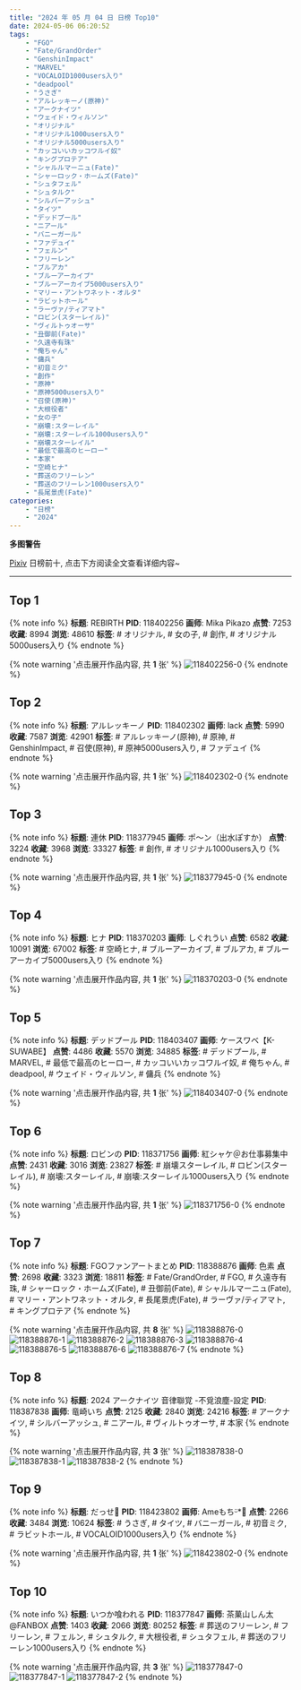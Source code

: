 ```yaml
---
title: "2024 年 05 月 04 日 日榜 Top10"
date: 2024-05-06 06:20:52
tags:
    - "FGO"
    - "Fate/GrandOrder"
    - "GenshinImpact"
    - "MARVEL"
    - "VOCALOID1000users入り"
    - "deadpool"
    - "うさぎ"
    - "アルレッキーノ(原神)"
    - "アークナイツ"
    - "ウェイド・ウィルソン"
    - "オリジナル"
    - "オリジナル1000users入り"
    - "オリジナル5000users入り"
    - "カッコいいカッコワルイ奴"
    - "キングプロテア"
    - "シャルルマーニュ(Fate)"
    - "シャーロック・ホームズ(Fate)"
    - "シュタフェル"
    - "シュタルク"
    - "シルバーアッシュ"
    - "タイツ"
    - "デッドプール"
    - "ニアール"
    - "バニーガール"
    - "ファデュイ"
    - "フェルン"
    - "フリーレン"
    - "ブルアカ"
    - "ブルーアーカイブ"
    - "ブルーアーカイブ5000users入り"
    - "マリー・アントワネット・オルタ"
    - "ラビットホール"
    - "ラーヴァ/ティアマト"
    - "ロビン(スターレイル)"
    - "ヴィルトゥオーサ"
    - "丑御前(Fate)"
    - "久遠寺有珠"
    - "俺ちゃん"
    - "傭兵"
    - "初音ミク"
    - "創作"
    - "原神"
    - "原神5000users入り"
    - "召使(原神)"
    - "大根役者"
    - "女の子"
    - "崩壊:スターレイル"
    - "崩壊:スターレイル1000users入り"
    - "崩壊スターレイル"
    - "最低で最高のヒーロー"
    - "本家"
    - "空崎ヒナ"
    - "葬送のフリーレン"
    - "葬送のフリーレン1000users入り"
    - "長尾景虎(Fate)"
categories:
    - "日榜"
    - "2024"
---
```


<i class="fa fa-triangle-exclamation"></i>**多图警告**<i class="fa fa-triangle-exclamation"></i>

[Pixiv](https://www.pixiv.net/) 日榜前十, 点击下方阅读全文查看详细内容~

<!-- more -->

---

## Top 1

{% note info %}
**标题**: REBIRTH
**PID**: 118402256 **画师**: Mika Pikazo
**点赞**: 7253 **收藏**: 8994 **浏览**: 48610
**标签**: # オリジナル, # 女の子, # 創作, # オリジナル5000users入り
{% endnote %}

{% note warning '点击展开作品内容, 共 **1** 张' %}
![118402256-0](https://i.pixiv.re/img-original/img/2024/05/04/00/00/22/118402256_p0.png)
{% endnote %}

## Top 2

{% note info %}
**标题**: アルレッキーノ
**PID**: 118402302 **画师**: lack
**点赞**: 5990 **收藏**: 7587 **浏览**: 42901
**标签**: # アルレッキーノ(原神), # 原神, # GenshinImpact, # 召使(原神), # 原神5000users入り, # ファデュイ
{% endnote %}

{% note warning '点击展开作品内容, 共 **1** 张' %}
![118402302-0](https://i.pixiv.re/img-original/img/2024/05/04/00/00/28/118402302_p0.png)
{% endnote %}

## Top 3

{% note info %}
**标题**: 連休
**PID**: 118377945 **画师**: ポ～ン（出水ぽすか）
**点赞**: 3224 **收藏**: 3968 **浏览**: 33327
**标签**: # 創作, # オリジナル1000users入り
{% endnote %}

{% note warning '点击展开作品内容, 共 **1** 张' %}
![118377945-0](https://i.pixiv.re/img-original/img/2024/05/03/07/30/01/118377945_p0.jpg)
{% endnote %}

## Top 4

{% note info %}
**标题**: ヒナ
**PID**: 118370203 **画师**: しぐれうい
**点赞**: 6582 **收藏**: 10091 **浏览**: 67002
**标签**: # 空崎ヒナ, # ブルーアーカイブ, # ブルアカ, # ブルーアーカイブ5000users入り
{% endnote %}

{% note warning '点击展开作品内容, 共 **1** 张' %}
![118370203-0](https://i.pixiv.re/img-original/img/2024/05/03/00/00/07/118370203_p0.jpg)
{% endnote %}

## Top 5

{% note info %}
**标题**: デッドプール
**PID**: 118403407 **画师**: ケースワベ【K-SUWABE】
**点赞**: 4486 **收藏**: 5570 **浏览**: 34885
**标签**: # デッドプール, # MARVEL, # 最低で最高のヒーロー, # カッコいいカッコワルイ奴, # 俺ちゃん, # deadpool, # ウェイド・ウィルソン, # 傭兵
{% endnote %}

{% note warning '点击展开作品内容, 共 **1** 张' %}
![118403407-0](https://i.pixiv.re/img-original/img/2024/05/04/00/21/09/118403407_p0.jpg)
{% endnote %}

## Top 6

{% note info %}
**标题**: ロビンの
**PID**: 118371756 **画师**: 紅シャケ＠お仕事募集中
**点赞**: 2431 **收藏**: 3016 **浏览**: 23827
**标签**: # 崩壊スターレイル, # ロビン(スターレイル), # 崩壊:スターレイル, # 崩壊:スターレイル1000users入り
{% endnote %}

{% note warning '点击展开作品内容, 共 **1** 张' %}
![118371756-0](https://i.pixiv.re/img-original/img/2024/05/03/00/34/44/118371756_p0.jpg)
{% endnote %}

## Top 7

{% note info %}
**标题**: FGOファンアートまとめ
**PID**: 118388876 **画师**: 色素
**点赞**: 2698 **收藏**: 3323 **浏览**: 18811
**标签**: # Fate/GrandOrder, # FGO, # 久遠寺有珠, # シャーロック・ホームズ(Fate), # 丑御前(Fate), # シャルルマーニュ(Fate), # マリー・アントワネット・オルタ, # 長尾景虎(Fate), # ラーヴァ/ティアマト, # キングプロテア
{% endnote %}

{% note warning '点击展开作品内容, 共 **8** 张' %}
![118388876-0](https://i.pixiv.re/img-original/img/2024/05/03/17/00/21/118388876_p0.jpg)
![118388876-1](https://i.pixiv.re/img-original/img/2024/05/03/17/00/21/118388876_p1.jpg)
![118388876-2](https://i.pixiv.re/img-original/img/2024/05/03/17/00/21/118388876_p2.jpg)
![118388876-3](https://i.pixiv.re/img-original/img/2024/05/03/17/00/21/118388876_p3.jpg)
![118388876-4](https://i.pixiv.re/img-original/img/2024/05/03/17/00/21/118388876_p4.jpg)
![118388876-5](https://i.pixiv.re/img-original/img/2024/05/03/17/00/21/118388876_p5.jpg)
![118388876-6](https://i.pixiv.re/img-original/img/2024/05/03/17/00/21/118388876_p6.jpg)
![118388876-7](https://i.pixiv.re/img-original/img/2024/05/03/17/00/21/118388876_p7.jpg)
{% endnote %}

## Top 8

{% note info %}
**标题**: 2024 アークナイツ 音律聯覚 -不覓浪塵-設定
**PID**: 118387838 **画师**: 竜崎いち
**点赞**: 2125 **收藏**: 2840 **浏览**: 24216
**标签**: # アークナイツ, # シルバーアッシュ, # ニアール, # ヴィルトゥオーサ, # 本家
{% endnote %}

{% note warning '点击展开作品内容, 共 **3** 张' %}
![118387838-0](https://i.pixiv.re/img-original/img/2024/05/03/16/10/48/118387838_p0.jpg)
![118387838-1](https://i.pixiv.re/img-original/img/2024/05/03/16/10/48/118387838_p1.jpg)
![118387838-2](https://i.pixiv.re/img-original/img/2024/05/03/16/10/48/118387838_p2.jpg)
{% endnote %}

## Top 9

{% note info %}
**标题**: だっせ💖
**PID**: 118423802 **画师**: Ameもちᵕ̈*🍭
**点赞**: 2266 **收藏**: 3484 **浏览**: 10624
**标签**: # うさぎ, # タイツ, # バニーガール, # 初音ミク, # ラビットホール, # VOCALOID1000users入り
{% endnote %}

{% note warning '点击展开作品内容, 共 **1** 张' %}
![118423802-0](https://i.pixiv.re/img-original/img/2024/05/04/18/25/26/118423802_p0.jpg)
{% endnote %}

## Top 10

{% note info %}
**标题**: いつか喰われる
**PID**: 118377847 **画师**: 茶菓山しん太@FANBOX
**点赞**: 1403 **收藏**: 2066 **浏览**: 80252
**标签**: # 葬送のフリーレン, # フリーレン, # フェルン, # シュタルク, # 大根役者, # シュタフェル, # 葬送のフリーレン1000users入り
{% endnote %}

{% note warning '点击展开作品内容, 共 **3** 张' %}
![118377847-0](https://i.pixiv.re/img-original/img/2024/05/03/07/21/20/118377847_p0.jpg)
![118377847-1](https://i.pixiv.re/img-original/img/2024/05/03/07/21/20/118377847_p1.jpg)
![118377847-2](https://i.pixiv.re/img-original/img/2024/05/03/07/21/20/118377847_p2.jpg)
{% endnote %}
